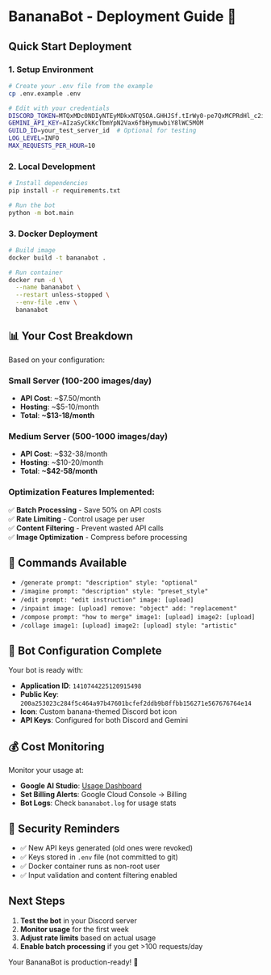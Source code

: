 # BananaBot - Deployment Guide 🚀

## Quick Start Deployment

### 1. **Setup Environment**

```bash
# Create your .env file from the example
cp .env.example .env

# Edit with your credentials
DISCORD_TOKEN=MTQxMDc0NDIyNTEyMDkxNTQ5OA.GHHJSf.tIrWy0-pe7QxMCPRdHl_c2iuXrFimnbni9EyLE
GEMINI_API_KEY=AIzaSyCkKcTbmYpN2Vax6fbHymuwbiY8lWC5MOM
GUILD_ID=your_test_server_id  # Optional for testing
LOG_LEVEL=INFO
MAX_REQUESTS_PER_HOUR=10
```

### 2. **Local Development**

```bash
# Install dependencies
pip install -r requirements.txt

# Run the bot
python -m bot.main
```

### 3. **Docker Deployment**

```bash
# Build image
docker build -t bananabot .

# Run container
docker run -d \
  --name bananabot \
  --restart unless-stopped \
  --env-file .env \
  bananabot
```

## 📊 Your Cost Breakdown

Based on your configuration:

### **Small Server (100-200 images/day)**
- **API Cost**: ~$7.50/month
- **Hosting**: ~$5-10/month  
- **Total**: **~$13-18/month**

### **Medium Server (500-1000 images/day)**
- **API Cost**: ~$32-38/month
- **Hosting**: ~$10-20/month
- **Total**: **~$42-58/month**

### **Optimization Features Implemented:**
✅ **Batch Processing** - Save 50% on API costs  
✅ **Rate Limiting** - Control usage per user  
✅ **Content Filtering** - Prevent wasted API calls  
✅ **Image Optimization** - Compress before processing  

## 🎯 Commands Available

- `/generate prompt: "description" style: "optional"`
- `/imagine prompt: "description" style: "preset_style"`
- `/edit prompt: "edit instruction" image: [upload]`
- `/inpaint image: [upload] remove: "object" add: "replacement"`
- `/compose prompt: "how to merge" image1: [upload] image2: [upload]`
- `/collage image1: [upload] image2: [upload] style: "artistic"`

## 🔧 Bot Configuration Complete

Your bot is ready with:
- **Application ID**: `1410744225120915498`
- **Public Key**: `200a253023c284f5c464a97b47601bcfef2ddb9b8ffbb156271e567676764e14`
- **Icon**: Custom banana-themed Discord bot icon
- **API Keys**: Configured for both Discord and Gemini

## 💰 Cost Monitoring

Monitor your usage at:
- **Google AI Studio**: [Usage Dashboard](https://aistudio.google.com/app/usage)
- **Set Billing Alerts**: Google Cloud Console → Billing
- **Bot Logs**: Check `bananabot.log` for usage stats

## 🚨 Security Reminders

- ✅ New API keys generated (old ones were revoked)
- ✅ Keys stored in `.env` file (not committed to git)
- ✅ Docker container runs as non-root user
- ✅ Input validation and content filtering enabled

## Next Steps

1. **Test the bot** in your Discord server
2. **Monitor usage** for the first week
3. **Adjust rate limits** based on actual usage
4. **Enable batch processing** if you get >100 requests/day

Your BananaBot is production-ready! 🍌